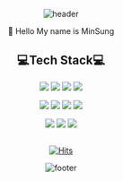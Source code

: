 <div align=center>

![header](https://capsule-render.vercel.app/api?type=Waving&color=auto&height=100&section=header)

</div>   
  
<div align=center>
👋 Hello My name is MinSung

</div>  
  
<div align=center>
  
## 💻Tech Stack💻
  
</div>

<div align=center>

<img src="https://img.shields.io/badge/Delphi-ee1f35?style=flat-square&logo=Delphi&logoColor=white"/>  <img src="https://img.shields.io/badge/JAVA-007396?style=flat-square&logo=JAVA&logoColor=white"/>  <img src="https://img.shields.io/badge/Python-3776ab?style=flat-square&logo=Python&logoColor=white"/>  <img src="https://img.shields.io/badge/Flask-000000?style=flat-square&logo=Flask&logoColor=white"/> 
  
<img src="https://img.shields.io/badge/Arduino-00979d?style=flat-square&logo=Arduino&logoColor=white"/>  <img src="https://img.shields.io/badge/C-a8b9cc?style=flat-square&logo=C&logoColor=white"/>  <img src="https://img.shields.io/badge/HTML5-e34f26?style=flat-square&logo=HTML&logoColor=white"/>  <img src="https://img.shields.io/badge/JavaScript-e7df1e?style=flat-square&logo=JavaScript&logoColor=white"/>

<img src="https://img.shields.io/badge/Eclipse IDE-2c2255?style=flat-square&logo=Eclipse&logoColor=white"/>
<img src="https://img.shields.io/badge/IntelliJ IDEA-000000?style=flat-square&logo=IntelliJ IDEA&logoColor=white"/>
<img src="https://img.shields.io/badge/Git-f05032?style=flat-square&logo=Git&logoColor=white"/>
  
</div>  
  
##  
<div align=center>
  
[![Hits](https://hits.seeyoufarm.com/api/count/incr/badge.svg?url=https%3A%2F%2Fgithub.com%2Fals9566&count_bg=%239FD4FF&title_bg=%23869ED1&icon=&icon_color=%23DFCECE&title=VISIT&edge_flat=false)](https://hits.seeyoufarm.com)

</div>

<div align=center>

![footer](https://capsule-render.vercel.app/api?type=Waving&color=auto&height=100&section=footer)
  
 </div> 
